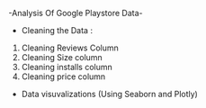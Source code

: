 -Analysis Of Google Playstore Data-
 
- Cleaning the Data :
1. Cleaning Reviews Column
2. Cleaning Size column
3. Cleaning installs column
4. Cleaning price column

- Data visuvalizations (Using Seaborn and Plotly)
